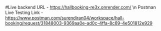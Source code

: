 #Live backend URL - https://hallbooking-re3x.onrender.com/
\n Postman Live Testing Link - https://www.postman.com/surendiran04/workspace/hall-booking/request/31848003-9369aa0e-ad0c-4ffa-8c69-4e501812e929
